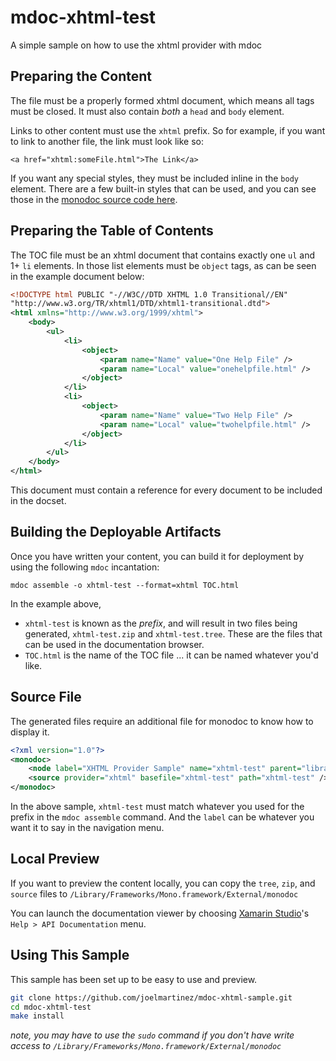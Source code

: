 # mdoc-xhtml-test
A simple sample on how to use the xhtml provider with mdoc

## Preparing the Content
The file must be a properly formed xhtml document, which means all tags must be 
closed. It must also contain *both* a `head` and `body` element.

Links to other content must use the `xhtml` prefix. So for example, if you
want to link to another file, the link must look like so:

    <a href="xhtml:someFile.html">The Link</a>

If you want any special styles, they must be included inline in the `body` 
element. There are a few built-in styles that can be used, and you can see
those in the [monodoc source code here](https://github.com/mono/mono/blob/master/mcs/class/monodoc/Monodoc/generators/html/MonoBook2Html.cs#L15).

## Preparing the Table of Contents
The TOC file must be an xhtml document that contains exactly one `ul` and 1+
`li` elements. In those list elements must be `object` tags, as can be seen in
the example document below:

```xml
<!DOCTYPE html PUBLIC "-//W3C//DTD XHTML 1.0 Transitional//EN"
"http://www.w3.org/TR/xhtml1/DTD/xhtml1-transitional.dtd">
<html xmlns="http://www.w3.org/1999/xhtml">
    <body>
        <ul>
            <li>
                <object>
                    <param name="Name" value="One Help File" />
                    <param name="Local" value="onehelpfile.html" />
                </object>
            </li>
            <li>
                <object>
                    <param name="Name" value="Two Help File" />
                    <param name="Local" value="twohelpfile.html" />
                </object>
            </li>
        </ul>
    </body>
</html>
```

This document must contain a reference for every document to be included
in the docset.

## Building the Deployable Artifacts
Once you have written your content, you can build it for deployment by using
the following `mdoc` incantation:

    mdoc assemble -o xhtml-test --format=xhtml TOC.html

In the example above, 

- `xhtml-test` is known as the *prefix*, and will result in two files
being generated, `xhtml-test.zip` and `xhtml-test.tree`. These are
the files that can be used in the documentation browser.
- `TOC.html` is the name of the TOC file ... it can be named whatever you'd 
like.

## Source File
The generated files require an additional file for monodoc to know how to 
display it.

```xml
<?xml version="1.0"?>
<monodoc>
    <node label="XHTML Provider Sample" name="xhtml-test" parent="libraries"/>
    <source provider="xhtml" basefile="xhtml-test" path="xhtml-test" />
</monodoc>
```

In the above sample, `xhtml-test` must match whatever you used for the prefix
in the `mdoc assemble` command. And the `label` can be whatever you want
it to say in the navigation menu.

## Local Preview
If you want to preview the content locally, you can copy the `tree`, `zip`, and 
`source` files to `/Library/Frameworks/Mono.framework/External/monodoc`

You can launch the documentation viewer by choosing [Xamarin Studio](https://www.xamarin.com/studio)'s 
`Help > API Documentation` menu.

## Using This Sample
This sample has been set up to be easy to use and preview. 

```bash
git clone https://github.com/joelmartinez/mdoc-xhtml-sample.git
cd mdoc-xhtml-test
make install
```

_note, you may have to use the `sudo` command if you don't have write access
to `/Library/Frameworks/Mono.framework/External/monodoc`_
